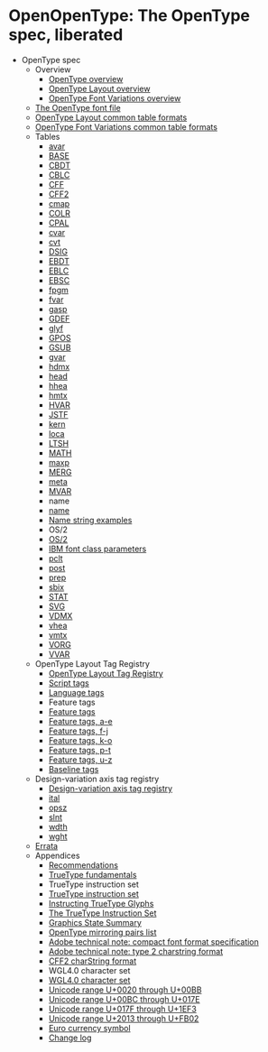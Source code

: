 # OpenOpenType: The OpenType spec, liberated

* OpenType spec
  * Overview
    * [OpenType overview](overview.md)
    * [OpenType Layout overview](ttochap1.md)
    * [OpenType Font Variations overview](otvaroverview.md)
  * [The OpenType font file](otff.md)
  * [OpenType Layout common table formats](chapter2.md)
  * [OpenType Font Variations common table formats](otvarcommonformats.md)
  * Tables
    * [avar](avar.md)
    * [BASE](base.md)
    * [CBDT](cbdt.md)
    * [CBLC](cblc.md)
    * [CFF](cff.md)
    * [CFF2](cff2.md)
    * [cmap](cmap.md)
    * [COLR](colr.md)
    * [CPAL](cpal.md)
    * [cvar](cvar.md)
    * [cvt](cvt.md)
    * [DSIG](dsig.md)
    * [EBDT](ebdt.md)
    * [EBLC](eblc.md)
    * [EBSC](ebsc.md)
    * [fpgm](fpgm.md)
    * [fvar](fvar.md)
    * [gasp](gasp.md)
    * [GDEF](gdef.md)
    * [glyf](glyf.md)
    * [GPOS](gpos.md)
    * [GSUB](gsub.md)
    * [gvar](gvar.md)
    * [hdmx](hdmx.md)
    * [head](head.md)
    * [hhea](hhea.md)
    * [hmtx](hmtx.md)
    * [HVAR](hvar.md)
    * [JSTF](jstf.md)
    * [kern](kern.md)
    * [loca](loca.md)
    * [LTSH](ltsh.md)
    * [MATH](math.md)
    * [maxp](maxp.md)
    * [MERG](merg.md)
    * [meta](meta.md)
    * [MVAR](mvar.md)
    * name
    * [name](name.md)
    * [Name string examples](namesmp.md)
    * OS/2
    * [OS/2](os2.md)
    * [IBM font class parameters](ibmfc.md)
    * [pclt](pclt.md)
    * [post](post.md)
    * [prep](prep.md)
    * [sbix](sbix.md)
    * [STAT](stat.md)
    * [SVG](svg.md)
    * [VDMX](vdmx.md)
    * [vhea](vhea.md)
    * [vmtx](vmtx.md)
    * [VORG](vorg.md)
    * [VVAR](vvar.md)
  * OpenType Layout Tag Registry
    * [OpenType Layout Tag Registry](ttoreg.md)
    * [Script tags](scripttags.md)
    * [Language tags](languagetags.md)
    * Feature tags
    * [Feature tags](featuretags.md)
    * [Feature tags, a-e](features_ae.md)
    * [Feature tags, f-j](features_fj.md)
    * [Feature tags, k-o](features_ko.md)
    * [Feature tags, p-t](features_pt.md)
    * [Feature tags, u-z](features_uz.md)
    * [Baseline tags](baselinetags.md)
  * Design-variation axis tag registry
    * [Design-variation axis tag registry](dvaraxisreg.md)
    * [ital](dvaraxistag_ital.md)
    * [opsz](dvaraxistag_opsz.md)
    * [slnt](dvaraxistag_slnt.md)
    * [wdth](dvaraxistag_wdth.md)
    * [wght](dvaraxistag_wght.md)
  * [Errata](errata.md)
  * Appendices
    * [Recommendations](recom.md)
    * [TrueType fundamentals](ttch01.md)
    * TrueType instruction set
    * [TrueType instruction set](ttinst.md)
    * [Instructing TrueType Glyphs](tt_instructing_glyphs.md)
    * [The TrueType Instruction Set](tt_instructions.md)
    * [Graphics State Summary](tt_graphics_state.md)
    * [OpenType mirroring pairs list](ompl.md)
    * [Adobe technical note: compact font format specification](cffspec.md)
    * [Adobe technical note: type 2 charstring format](charstr2.md)
    * [CFF2 charString format](cff2charstr.md)
    * WGL4.0 character set
    * [WGL4.0 character set](wgl4.md)
    * [Unicode range U+0020 through U+00BB](wgl4b.md)
    * [Unicode range U+00BC through U+017E](wgl4c.md)
    * [Unicode range U+017F through U+1EF3](wgl4d.md)
    * [Unicode range U+2013 through U+FB02](wgl4e.md)
    * [Euro currency symbol](euro.md)
    * [Change log](changes.md)